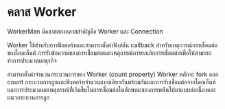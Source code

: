# คลาส Worker
WorkerMan มีคลาสสองคลาสสำคัญคือ Worker และ Connection

Worker ใช้สำหรับการฟังพอร์ทและสามารถตั้งค่าฟังก์ชัน callback สำหรับเหตุการณ์การเชื่อมต่อของไคลเอ็นต์ การรับข้อความของการเชื่อมต่อและเหตุการณ์การยกเลิกการเชื่อมต่อเพื่อให้สามารถทำการประมวลผลธุรกิจ

สามารถตั้งค่าจำนวนกระบวนการของ Worker (count property) Worker หลักจะ fork ออก count กระบวนการลูกและฟังพอร์ทจำนวนแบบเดียวกันพร้อมกันและการรับเชื่อมต่อจากไคลเอ็นต์และการประมวลผลเหตุการณ์ที่เกิดขึ้นในการเชื่อมต่อในลักษณะของการพนันไปมาแบบต่อเนื่องและผนวกระบวนการลูก
